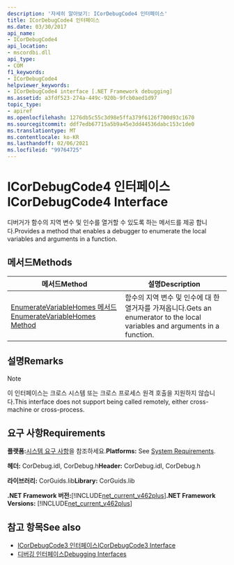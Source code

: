 ```yaml
---
description: '자세히 알아보기: ICorDebugCode4 인터페이스'
title: ICorDebugCode4 인터페이스
ms.date: 03/30/2017
api_name:
- ICorDebugCode4
api_location:
- mscordbi.dll
api_type:
- COM
f1_keywords:
- ICorDebugCode4
helpviewer_keywords:
- ICorDebugCode4 interface [.NET Framework debugging]
ms.assetid: a3fdf523-274a-449c-920b-9fcb0aed1d97
topic_type:
- apiref
ms.openlocfilehash: 1276db5c55c3d98e5ffa379f6126f700d93c1670
ms.sourcegitcommit: ddf7edb67715a5b9a45e3dd44536dabc153c1de0
ms.translationtype: MT
ms.contentlocale: ko-KR
ms.lasthandoff: 02/06/2021
ms.locfileid: "99764725"
---
```

# <a name="icordebugcode4-interface"></a><span data-ttu-id="ae006-103">ICorDebugCode4 인터페이스</span><span class="sxs-lookup"><span data-stu-id="ae006-103">ICorDebugCode4 Interface</span></span>

<span data-ttu-id="ae006-104">디버거가 함수의 지역 변수 및 인수를 열거할 수 있도록 하는 메서드를 제공 합니다.</span><span class="sxs-lookup"><span data-stu-id="ae006-104">Provides a method that enables a debugger to enumerate the local variables and arguments in a function.</span></span>  
  
## <a name="methods"></a><span data-ttu-id="ae006-105">메서드</span><span class="sxs-lookup"><span data-stu-id="ae006-105">Methods</span></span>  
  
|<span data-ttu-id="ae006-106">메서드</span><span class="sxs-lookup"><span data-stu-id="ae006-106">Method</span></span>|<span data-ttu-id="ae006-107">설명</span><span class="sxs-lookup"><span data-stu-id="ae006-107">Description</span></span>|  
|------------|-----------------|  
|[<span data-ttu-id="ae006-108">EnumerateVariableHomes 메서드</span><span class="sxs-lookup"><span data-stu-id="ae006-108">EnumerateVariableHomes Method</span></span>](icordebugcode4-enumeratevariablehomes-method.md)|<span data-ttu-id="ae006-109">함수의 지역 변수 및 인수에 대 한 열거자를 가져옵니다.</span><span class="sxs-lookup"><span data-stu-id="ae006-109">Gets an enumerator to the local variables and arguments in a function.</span></span>|  
  
## <a name="remarks"></a><span data-ttu-id="ae006-110">설명</span><span class="sxs-lookup"><span data-stu-id="ae006-110">Remarks</span></span>  
  
> [!NOTE]
> <span data-ttu-id="ae006-111">이 인터페이스는 크로스 시스템 또는 크로스 프로세스 원격 호출을 지원하지 않습니다.</span><span class="sxs-lookup"><span data-stu-id="ae006-111">This interface does not support being called remotely, either cross-machine or cross-process.</span></span>  
  
## <a name="requirements"></a><span data-ttu-id="ae006-112">요구 사항</span><span class="sxs-lookup"><span data-stu-id="ae006-112">Requirements</span></span>  

 <span data-ttu-id="ae006-113">**플랫폼:**[시스템 요구 사항](../../get-started/system-requirements.md)을 참조하세요.</span><span class="sxs-lookup"><span data-stu-id="ae006-113">**Platforms:** See [System Requirements](../../get-started/system-requirements.md).</span></span>  
  
 <span data-ttu-id="ae006-114">**헤더:** CorDebug.idl, CorDebug.h</span><span class="sxs-lookup"><span data-stu-id="ae006-114">**Header:** CorDebug.idl, CorDebug.h</span></span>  
  
 <span data-ttu-id="ae006-115">**라이브러리:** CorGuids.lib</span><span class="sxs-lookup"><span data-stu-id="ae006-115">**Library:** CorGuids.lib</span></span>  
  
 <span data-ttu-id="ae006-116">**.NET Framework 버전:**[!INCLUDE[net_current_v462plus](../../../../includes/net-current-v462plus-md.md)]</span><span class="sxs-lookup"><span data-stu-id="ae006-116">**.NET Framework Versions:** [!INCLUDE[net_current_v462plus](../../../../includes/net-current-v462plus-md.md)]</span></span>  
  
## <a name="see-also"></a><span data-ttu-id="ae006-117">참고 항목</span><span class="sxs-lookup"><span data-stu-id="ae006-117">See also</span></span>

- [<span data-ttu-id="ae006-118">ICorDebugCode3 인터페이스</span><span class="sxs-lookup"><span data-stu-id="ae006-118">ICorDebugCode3 Interface</span></span>](icordebugcode3-interface.md)
- [<span data-ttu-id="ae006-119">디버깅 인터페이스</span><span class="sxs-lookup"><span data-stu-id="ae006-119">Debugging Interfaces</span></span>](debugging-interfaces.md)
